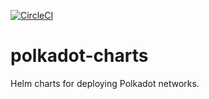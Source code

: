 [![CircleCI](https://circleci.com/gh/w3f/polkadot-charts.svg?style=svg)](https://circleci.com/gh/w3f/polkadot-charts)

# polkadot-charts

Helm charts for deploying Polkadot networks.
